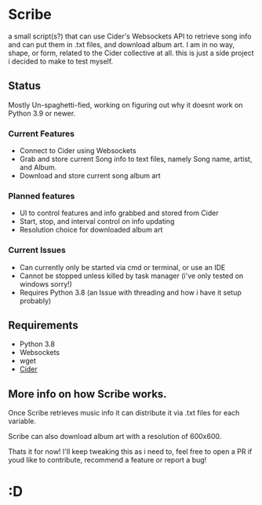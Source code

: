 # Scribe
a small script(s?) that can use Cider's Websockets API to retrieve song info and can put them in .txt files, and download album art.
I am in no way, shape, or form, related to the Cider collective at all. this is just a side project i decided to make to test myself.

## Status
Mostly Un-spaghetti-fied, working on figuring out why it doesnt work on Python 3.9 or newer.

### Current Features
* Connect to Cider using Websockets
* Grab and store current Song info to text files, namely Song name, artist, and Album.
* Download and store current song album art

### Planned features
* UI to control features and info grabbed and stored from Cider
* Start, stop, and interval control on info updating
* Resolution choice for downloaded album art

### Current Issues
* Can currently only be started via cmd or terminal, or use an IDE
* Cannot be stopped unless killed by task manager (i've only tested on windows sorry!)
* Requires Python 3.8 (an Issue with threading and how i have it setup probably)

## Requirements
* Python 3.8
* Websockets
* wget
* [Cider](https://cider.sh)

## More info on how Scribe works.
Once Scribe retrieves music info it can distribute it via .txt files for each variable.

Scribe can also download album art with a resolution of 600x600.

Thats it for now! I'll keep tweaking this as i need to, feel free to open a PR if youd like to contribute, recommend a feature or report a bug!
# :D
